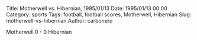Title: Motherwell vs. Hibernian, 1995/01/13
Date: 1995/01/13 00:00
Category: sports
Tags: football, football scores, Motherwell, Hibernian
Slug: motherwell-vs-hibernian
Author: carbonero


Motherwell 0 - 0 Hibernian
